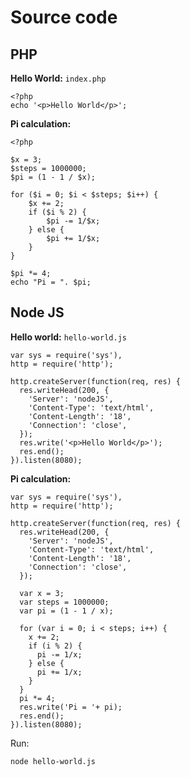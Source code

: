 # Source code #

## PHP ##
**Hello World:** `index.php`
```
<?php
echo '<p>Hello World</p>';
```

**Pi calculation:**
```
<?php

$x = 3;
$steps = 1000000;
$pi = (1 - 1 / $x);

for ($i = 0; $i < $steps; $i++) {
	$x += 2;
	if ($i % 2) {
		$pi -= 1/$x;
	} else {
		$pi += 1/$x;
	}
}

$pi *= 4;
echo "Pi = ". $pi;
```

## Node JS ##
**Hello world:** `hello-world.js`
```
var sys = require('sys'),
http = require('http');

http.createServer(function(req, res) {
  res.writeHead(200, {
    'Server': 'nodeJS',
    'Content-Type': 'text/html',
    'Content-Length': '18',
    'Connection': 'close',
  });
  res.write('<p>Hello World</p>');
  res.end();
}).listen(8080);
```

**Pi calculation:**
```
var sys = require('sys'),
http = require('http');

http.createServer(function(req, res) {
  res.writeHead(200, {
    'Server': 'nodeJS',
    'Content-Type': 'text/html',
    'Content-Length': '18',
    'Connection': 'close',
  });

  var x = 3;
  var steps = 1000000;
  var pi = (1 - 1 / x);

  for (var i = 0; i < steps; i++) {
    x += 2;
    if (i % 2) {
      pi -= 1/x;
    } else {
      pi += 1/x;
    }
  }
  pi *= 4;
  res.write('Pi = '+ pi);
  res.end();
}).listen(8080);
```

Run:
```
node hello-world.js
```
